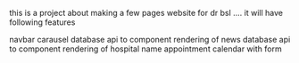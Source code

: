 this is a project about making a few pages website for dr bsl .... it will have following features

navbar
carausel
database api  to component rendering of news
database api to component rendering of hospital name
appointment calendar with form
